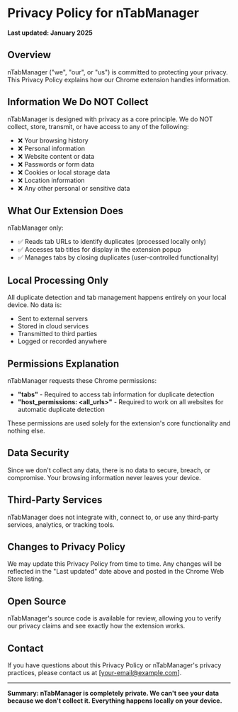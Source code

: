 # Privacy Policy for nTabManager

**Last updated: January 2025**

## Overview

nTabManager ("we", "our", or "us") is committed to protecting your privacy. This Privacy Policy explains how our Chrome extension handles information.

## Information We Do NOT Collect

nTabManager is designed with privacy as a core principle. We do NOT collect, store, transmit, or have access to any of the following:

- ❌ Your browsing history
- ❌ Personal information
- ❌ Website content or data  
- ❌ Passwords or form data
- ❌ Cookies or local storage data
- ❌ Location information
- ❌ Any other personal or sensitive data

## What Our Extension Does

nTabManager only:

- ✅ Reads tab URLs to identify duplicates (processed locally only)
- ✅ Accesses tab titles for display in the extension popup
- ✅ Manages tabs by closing duplicates (user-controlled functionality)

## Local Processing Only

All duplicate detection and tab management happens entirely on your local device. No data is:

- Sent to external servers
- Stored in cloud services  
- Transmitted to third parties
- Logged or recorded anywhere

## Permissions Explanation

nTabManager requests these Chrome permissions:

- **"tabs"** - Required to access tab information for duplicate detection
- **"host_permissions: <all_urls>"** - Required to work on all websites for automatic duplicate detection

These permissions are used solely for the extension's core functionality and nothing else.

## Data Security

Since we don't collect any data, there is no data to secure, breach, or compromise. Your browsing information never leaves your device.

## Third-Party Services

nTabManager does not integrate with, connect to, or use any third-party services, analytics, or tracking tools.

## Changes to Privacy Policy

We may update this Privacy Policy from time to time. Any changes will be reflected in the "Last updated" date above and posted in the Chrome Web Store listing.

## Open Source

nTabManager's source code is available for review, allowing you to verify our privacy claims and see exactly how the extension works.

## Contact

If you have questions about this Privacy Policy or nTabManager's privacy practices, please contact us at [your-email@example.com].

---

**Summary: nTabManager is completely private. We can't see your data because we don't collect it. Everything happens locally on your device.** 
